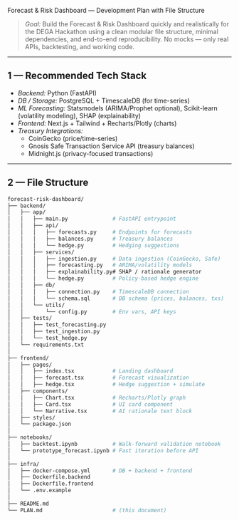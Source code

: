 Forecast & Risk Dashboard — Development Plan with File Structure

> *Goal:* Build the Forecast & Risk Dashboard quickly and realistically for the DEGA Hackathon using a clean modular file structure, minimal dependencies, and end-to-end reproducibility. No mocks — only real APIs, backtesting, and working code.

---

## 1 — Recommended Tech Stack

- *Backend:* Python (FastAPI)  
- *DB / Storage:* PostgreSQL + TimescaleDB (for time-series)  
- *ML Forecasting:* Statsmodels (ARIMA/Prophet optional), Scikit-learn (volatility modeling), SHAP (explainability)  
- *Frontend:* Next.js + Tailwind + Recharts/Plotly (charts)  
- *Treasury Integrations:*  
  - CoinGecko (price/time-series)  
  - Gnosis Safe Transaction Service API (treasury balances)  
  - Midnight.js (privacy-focused transactions)  

---

## 2 — File Structure

```bash
forecast-risk-dashboard/
├── backend/
│   ├── app/
│   │   ├── main.py              # FastAPI entrypoint
│   │   ├── api/
│   │   │   ├── forecasts.py     # Endpoints for forecasts
│   │   │   ├── balances.py      # Treasury balances
│   │   │   └── hedge.py         # Hedging suggestions
│   │   ├── services/
│   │   │   ├── ingestion.py     # Data ingestion (CoinGecko, Safe)
│   │   │   ├── forecasting.py   # ARIMA/volatility models
│   │   │   ├── explainability.py# SHAP / rationale generator
│   │   │   └── hedge.py         # Policy-based hedge engine
│   │   ├── db/
│   │   │   ├── connection.py    # TimescaleDB connection
│   │   │   └── schema.sql       # DB schema (prices, balances, txs)
│   │   └── utils/
│   │       └── config.py        # Env vars, API keys
│   ├── tests/
│   │   ├── test_forecasting.py
│   │   ├── test_ingestion.py
│   │   └── test_hedge.py
│   └── requirements.txt
│
├── frontend/
│   ├── pages/
│   │   ├── index.tsx            # Landing dashboard
│   │   ├── forecast.tsx         # Forecast visualization
│   │   ├── hedge.tsx            # Hedge suggestion + simulate
│   ├── components/
│   │   ├── Chart.tsx            # Recharts/Plotly graph
│   │   ├── Card.tsx             # UI card component
│   │   └── Narrative.tsx        # AI rationale text block
│   ├── styles/
│   └── package.json
│
├── notebooks/
│   ├── backtest.ipynb           # Walk-forward validation notebook
│   └── prototype_forecast.ipynb # Fast iteration before API
│
├── infra/
│   ├── docker-compose.yml       # DB + backend + frontend
│   ├── Dockerfile.backend
│   ├── Dockerfile.frontend
│   └── .env.example
│
├── README.md
└── PLAN.md                      # (this document)